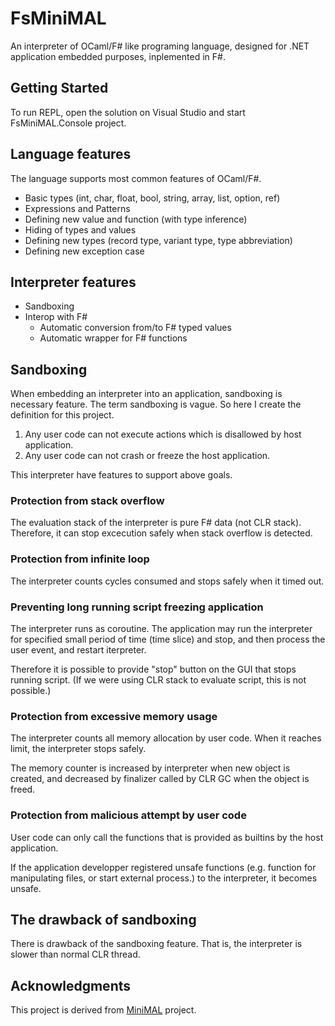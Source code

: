# FsMiniMAL

An interpreter of OCaml/F# like programing language, designed for .NET application embedded purposes, inplemented in F#.

## Getting Started

To run REPL, open the solution on Visual Studio and start FsMiniMAL.Console project.

## Language features

The language supports most common features of OCaml/F#.

- Basic types (int, char, float, bool, string, array, list, option, ref)
- Expressions and Patterns
- Defining new value and function (with type inference)
- Hiding of types and values
- Defining new types (record type, variant type, type abbreviation)
- Defining new exception case

## Interpreter features

- Sandboxing
- Interop with F#
  - Automatic conversion from/to F# typed values
  - Automatic wrapper for F# functions

## Sandboxing

When embedding an interpreter into an application, sandboxing is necessary feature. The term sandboxing is vague. So here I create the definition for this project.

1. Any user code can not execute actions which is disallowed by host application.
2. Any user code can not crash or freeze the host application.

This interpreter have features to support above goals.

### Protection from stack overflow

The evaluation stack of the interpreter is pure F# data (not CLR stack). Therefore, it can stop excecution safely when stack overflow is detected.

### Protection from infinite loop

The interpreter counts cycles consumed and stops safely when it timed out.

### Preventing long running script freezing application

The interpreter runs as coroutine. The application may run the interpreter for specified small period of time (time slice) and stop, and then process the user event, and restart iterpreter.

Therefore it is possible to provide "stop" button on the GUI that stops running script. (If we were using CLR stack to evaluate script, this is not possible.)

### Protection from excessive memory usage

The interpreter counts all memory allocation by user code. When it reaches limit, the interpreter stops safely.

The memory counter is increased by interpreter when new object is created, and decreased by finalizer called by CLR GC when the object is freed.

### Protection from malicious attempt by user code

User code can only call the functions that is provided as builtins by the host application.

If the application developper registered unsafe functions (e.g. function for manipulating files, or start external process.) to the interpreter, it becomes unsafe.

## The drawback of sandboxing

There is drawback of the sandboxing feature. That is, the interpreter is slower than normal CLR thread.

## Acknowledgments

This project is derived from [MiniMAL](https://www.math.nagoya-u.ac.jp/~garrigue/minimal/) project.
